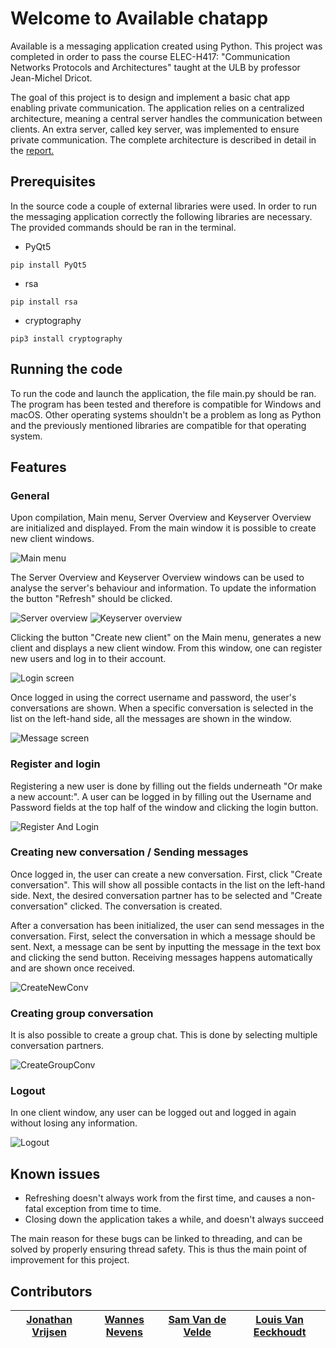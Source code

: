 # Welcome to Available chatapp

Available is a messaging application created using Python.
This project was completed in order to pass the course ELEC-H417: "Communication Networks Protocols and Architectures"
taught at the ULB by professor Jean-Michel Dricot.

The goal of this project is to design and implement
a basic chat app enabling private communication.
The application relies on a centralized architecture, 
meaning a central server handles the communication between
clients. An extra server, called key server, was implemented
to ensure private communication. The complete architecture
is described in detail in the [report.](https://github.com/JonathanVrijsen/Comnet-Messenger/tree/main/src/Communication_Networks__Project_Report.pdf)

## Prerequisites

In the source code a couple of external libraries were used.
In order to run the messaging application correctly the following
libraries are necessary. The provided commands should be ran in the terminal.

- PyQt5 

```
pip install PyQt5
```
- rsa 

```
pip install rsa
```
- cryptography

```
pip3 install cryptography
```

## Running the code

To run the code and launch the application, the file main.py should be ran.
The program has been tested and therefore is compatible 
for Windows and macOS. Other operating systems shouldn't be a problem
as long as Python and the previously mentioned libraries are compatible for that operating system.

## Features

### General

Upon compilation, Main menu, Server Overview and Keyserver Overview are initialized and displayed.
From the main window it is possible to create new client windows.

<img alt="Main menu" src="https://github.com/JonathanVrijsen/Comnet-Messenger/blob/main/src/Images/GUI_MainMenu.png" title="Main menu"/>

The Server Overview and Keyserver Overview windows can be used to analyse the server's behaviour and information. To update the information the button "Refresh" should be clicked.

<img alt="Server overview" src="https://github.com/JonathanVrijsen/Comnet-Messenger/blob/main/src/Images/GUI_ServerOverView.png" title="Server overview"/>

<img alt="Keyserver overview" src="https://github.com/JonathanVrijsen/Comnet-Messenger/blob/main/src/Images/GUI_KeyServerOverView.png" title="Keyserver overview"/>


Clicking the button "Create new client" on the Main menu, generates a new client and displays a new client window.
From this window, one can register new users and log in to their account.

<img alt="Login screen" src="https://github.com/JonathanVrijsen/Comnet-Messenger/blob/main/src/Images/GUI_LoginScreen.png" title="Login screen"/>

Once logged in using the correct username and password, the user's conversations are shown.
When a specific conversation is selected in the list on the left-hand side, 
all the messages are shown in the window.

<img alt="Message screen" src="https://github.com/JonathanVrijsen/Comnet-Messenger/blob/main/src/Images/GUI_MessageScreen.png" title="Message screen"/>

### Register and login

Registering a new user is done by filling out the fields underneath "Or make a new account:".
A user can be logged in by filling out the Username and Password fields at the top half of the window and clicking
the login button.

<img alt="Register And Login" src="https://github.com/JonathanVrijsen/Comnet-Messenger/blob/main/src/Images/RegisterAndLogin.gif" title="Register And Login"/>

### Creating new conversation / Sending messages

Once logged in, the user can create a new conversation.
First, click "Create conversation". This will show all possible contacts in the list on the left-hand side.
Next, the desired conversation partner has to be selected and "Create conversation" clicked. The conversation is created.

After a conversation has been initialized, the user can send messages in the conversation.
First, select the conversation in which a message should be sent. Next, a message can be sent by inputting the
message in the text box and clicking the send button.
Receiving messages happens automatically and are shown once received.

<img alt="CreateNewConv" src="https://github.com/JonathanVrijsen/Comnet-Messenger/blob/main/src/Images/CreateNewConv.gif" title="CreateNewConv"/>


### Creating group conversation

It is also possible to create a group chat. This is done by selecting multiple conversation partners.

<img alt="CreateGroupConv" src="https://github.com/JonathanVrijsen/Comnet-Messenger/blob/main/src/Images/CreateGroupConv.gif" title="CreateGroupConv"/>


### Logout

In one client window, any user can be logged out and logged in again without losing any information.

<img alt="Logout" src="https://github.com/JonathanVrijsen/Comnet-Messenger/blob/main/src/Images/Logout.gif" title="Logout"/>

## Known issues

- Refreshing doesn't always work from the first time, and causes a non-fatal exception from time to time.
- Closing down the application takes a while, and doesn't always succeed

The main reason for these bugs can be linked to threading, and can be solved by properly ensuring thread safety.  This is thus the main point of improvement for this project.

## Contributors

| [Jonathan Vrijsen](https://github.com/JonathanVrijsen) | [Wannes Nevens](https://github.com/WannesN) | [Sam Van de Velde](https://github.com/SamVandeVelde) | [Louis Van Eeckhoudt](https://github.com/Louis-Van-Eeckhoudt) |
|--------------------------------------------------------|---------------------------------------------|------------------------------------------------------|---------------------------------------------------------------|



